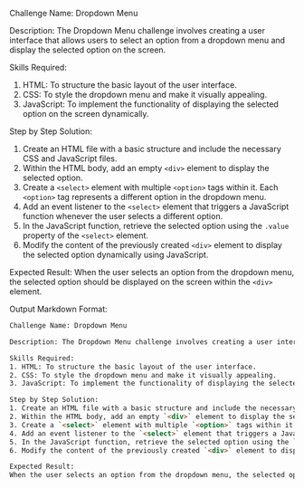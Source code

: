 Challenge Name: Dropdown Menu

Description: The Dropdown Menu challenge involves creating a user interface that allows users to select an option from a dropdown menu and display the selected option on the screen.

Skills Required:
1. HTML: To structure the basic layout of the user interface.
2. CSS: To style the dropdown menu and make it visually appealing.
3. JavaScript: To implement the functionality of displaying the selected option on the screen dynamically.

Step by Step Solution:
1. Create an HTML file with a basic structure and include the necessary CSS and JavaScript files.
2. Within the HTML body, add an empty `<div>` element to display the selected option.
3. Create a `<select>` element with multiple `<option>` tags within it. Each `<option>` tag represents a different option in the dropdown menu.
4. Add an event listener to the `<select>` element that triggers a JavaScript function whenever the user selects a different option.
5. In the JavaScript function, retrieve the selected option using the `.value` property of the `<select>` element.
6. Modify the content of the previously created `<div>` element to display the selected option dynamically using JavaScript.

Expected Result:
When the user selects an option from the dropdown menu, the selected option should be displayed on the screen within the `<div>` element.

Output Markdown Format:
```html
Challenge Name: Dropdown Menu

Description: The Dropdown Menu challenge involves creating a user interface that allows users to select an option from a dropdown menu and display the selected option on the screen.

Skills Required:
1. HTML: To structure the basic layout of the user interface.
2. CSS: To style the dropdown menu and make it visually appealing.
3. JavaScript: To implement the functionality of displaying the selected option on the screen dynamically.

Step by Step Solution:
1. Create an HTML file with a basic structure and include the necessary CSS and JavaScript files.
2. Within the HTML body, add an empty `<div>` element to display the selected option.
3. Create a `<select>` element with multiple `<option>` tags within it. Each `<option>` tag represents a different option in the dropdown menu.
4. Add an event listener to the `<select>` element that triggers a JavaScript function whenever the user selects a different option.
5. In the JavaScript function, retrieve the selected option using the `.value` property of the `<select>` element.
6. Modify the content of the previously created `<div>` element to display the selected option dynamically using JavaScript.

Expected Result:
When the user selects an option from the dropdown menu, the selected option should be displayed on the screen within the `<div>` element.
```